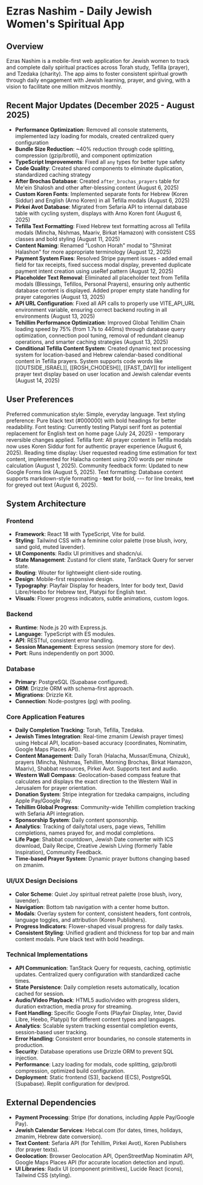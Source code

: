 # Ezras Nashim - Daily Jewish Women's Spiritual App

## Overview
Ezras Nashim is a mobile-first web application for Jewish women to track and complete daily spiritual practices across Torah study, Tefilla (prayer), and Tzedaka (charity). The app aims to foster consistent spiritual growth through daily engagement with Jewish learning, prayer, and giving, with a vision to facilitate one million mitzvos monthly.

## Recent Major Updates (December 2025 - August 2025)
- **Performance Optimization**: Removed all console statements, implemented lazy loading for modals, created centralized query configuration
- **Bundle Size Reduction**: ~40% reduction through code splitting, compression (gzip/brotli), and component optimization
- **TypeScript Improvements**: Fixed all `any` types for better type safety
- **Code Quality**: Created shared components to eliminate duplication, standardized caching strategy
- **After Brochas Database**: Created `after_brochas_prayers` table for Me'ein Shalosh and other after-blessing content (August 6, 2025)
- **Custom Koren Fonts**: Implemented separate fonts for Hebrew (Koren Siddur) and English (Arno Koren) in all Tefilla modals (August 6, 2025)
- **Pirkei Avot Database**: Migrated from Sefaria API to internal database table with cycling system, displays with Arno Koren font (August 6, 2025)
- **Tefilla Text Formatting**: Fixed Hebrew text formatting across all Tefilla modals (Mincha, Nishmas, Maariv, Birkat Hamazon) with consistent CSS classes and bold styling (August 11, 2025)
- **Content Naming**: Renamed "Loshon Horah" modal to "Shmirat Halashon" for more appropriate terminology (August 12, 2025)
- **Payment System Fixes**: Resolved Stripe payment issues - added email field for tax receipts, fixed success modal display, prevented duplicate payment intent creation using useRef pattern (August 12, 2025)
- **Placeholder Text Removal**: Eliminated all placeholder text from Tefilla modals (Blessings, Tefillos, Personal Prayers), ensuring only authentic database content is displayed. Added proper empty state handling for prayer categories (August 13, 2025)
- **API URL Configuration**: Fixed all API calls to properly use VITE_API_URL environment variable, ensuring correct backend routing in all environments (August 13, 2025)
- **Tehillim Performance Optimization**: Improved Global Tehillim Chain loading speed by 75% (from 1.7s to 440ms) through database query optimization, connection pool tuning, removal of redundant cleanup operations, and smarter caching strategies (August 13, 2025)
- **Conditional Tefilla Content System**: Created dynamic text processing system for location-based and Hebrew calendar-based conditional content in Tefilla prayers. System supports code words like [[OUTSIDE_ISRAEL]], [[ROSH_CHODESH]], [[FAST_DAY]] for intelligent prayer text display based on user location and Jewish calendar events (August 14, 2025)

## User Preferences
Preferred communication style: Simple, everyday language.
Text styling preference: Pure black text (#000000) with bold headings for better readability.
Font testing: Currently testing Platypi serif font as potential replacement for English text on home page (July 24, 2025) - temporary reversible changes applied.
Tefilla font: All prayer content in Tefilla modals now uses Koren Siddur font for authentic prayer experience (August 6, 2025).
Reading time display: User requested reading time estimation for text content, implemented for Halacha content using 200 words per minute calculation (August 1, 2025).
Community feedback form: Updated to new Google Forms link (August 5, 2025).
Text formatting: Database content supports markdown-style formatting - **text** for bold, --- for line breaks, ~~text~~ for greyed out text (August 6, 2025).

## System Architecture
### Frontend
- **Framework**: React 18 with TypeScript, Vite for build.
- **Styling**: Tailwind CSS with a feminine color palette (rose blush, ivory, sand gold, muted lavender).
- **UI Components**: Radix UI primitives and shadcn/ui.
- **State Management**: Zustand for client state, TanStack Query for server state.
- **Routing**: Wouter for lightweight client-side routing.
- **Design**: Mobile-first responsive design.
- **Typography**: Playfair Display for headers, Inter for body text, David Libre/Heebo for Hebrew text, Platypi for English text.
- **Visuals**: Flower progress indicators, subtle animations, custom logos.

### Backend
- **Runtime**: Node.js 20 with Express.js.
- **Language**: TypeScript with ES modules.
- **API**: RESTful, consistent error handling.
- **Session Management**: Express session (memory store for dev).
- **Port**: Runs independently on port 3000.

### Database
- **Primary**: PostgreSQL (Supabase configured).
- **ORM**: Drizzle ORM with schema-first approach.
- **Migrations**: Drizzle Kit.
- **Connection**: Node-postgres (pg) with pooling.

### Core Application Features
- **Daily Completion Tracking**: Torah, Tefilla, Tzedaka.
- **Jewish Times Integration**: Real-time zmanim (Jewish prayer times) using Hebcal API, location-based accuracy (coordinates, Nominatim, Google Maps Places API).
- **Content Management**: Daily Torah (Halacha, Mussar/Emuna, Chizuk), prayers (Mincha, Nishmas, Tehillim, Morning Brochas, Birkat Hamazon, Maariv), Shabbat resources, Pirkei Avot. Supports text and audio.
- **Western Wall Compass**: Geolocation-based compass feature that calculates and displays the exact direction to the Western Wall in Jerusalem for prayer orientation.
- **Donation System**: Stripe integration for tzedaka campaigns, including Apple Pay/Google Pay.
- **Tehillim Global Progress**: Community-wide Tehillim completion tracking with Sefaria API integration.
- **Sponsorship System**: Daily content sponsorship.
- **Analytics**: Tracking of daily/total users, page views, Tehillim completions, names prayed for, and modal completions.
- **Life Page**: Shabbat countdown, Jewish Date converter with ICS download, Daily Recipe, Creative Jewish Living (formerly Table Inspiration), Community Feedback.
- **Time-based Prayer System**: Dynamic prayer buttons changing based on zmanim.

### UI/UX Design Decisions
- **Color Scheme**: Quiet Joy spiritual retreat palette (rose blush, ivory, lavender).
- **Navigation**: Bottom tab navigation with a center home button.
- **Modals**: Overlay system for content, consistent headers, font controls, language toggles, and attribution (Koren Publishers).
- **Progress Indicators**: Flower-shaped visual progress for daily tasks.
- **Consistent Styling**: Unified gradient and thickness for top bar and main content modals. Pure black text with bold headings.

### Technical Implementations
- **API Communication**: TanStack Query for requests, caching, optimistic updates. Centralized query configuration with standardized cache times.
- **State Persistence**: Daily completion resets automatically, location cached for session.
- **Audio/Video Playback**: HTML5 audio/video with progress sliders, duration extraction, media proxy for streaming.
- **Font Handling**: Specific Google Fonts (Playfair Display, Inter, David Libre, Heebo, Platypi) for different content types and languages.
- **Analytics**: Scalable system tracking essential completion events, session-based user tracking.
- **Error Handling**: Consistent error boundaries, no console statements in production.
- **Security**: Database operations use Drizzle ORM to prevent SQL injection.
- **Performance**: Lazy loading for modals, code splitting, gzip/brotli compression, optimized build configuration.
- **Deployment**: Static frontend (S3), backend (ECS), PostgreSQL (Supabase). Replit configuration for dev/prod.

## External Dependencies
- **Payment Processing**: Stripe (for donations, including Apple Pay/Google Pay).
- **Jewish Calendar Services**: Hebcal.com (for dates, times, holidays, zmanim, Hebrew date conversion).
- **Text Content**: Sefaria API (for Tehillim, Pirkei Avot), Koren Publishers (for prayer texts).
- **Geolocation**: Browser Geolocation API, OpenStreetMap Nominatim API, Google Maps Places API (for accurate location detection and input).
- **UI Libraries**: Radix UI (component primitives), Lucide React (icons), Tailwind CSS (styling).